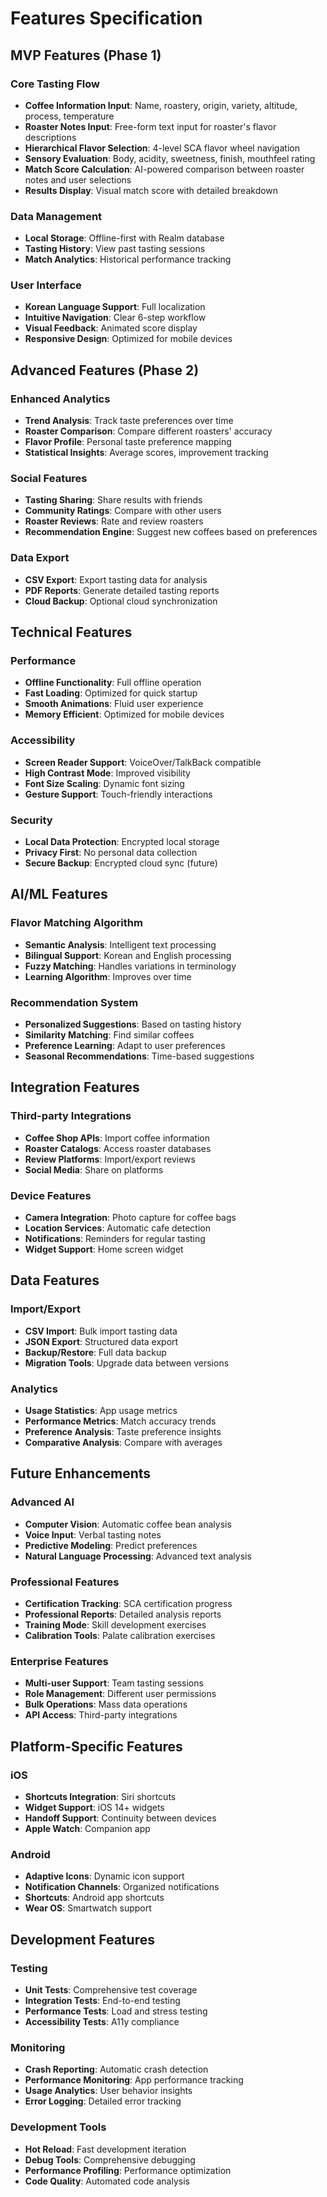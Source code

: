 # Features Specification

## MVP Features (Phase 1)

### Core Tasting Flow
- **Coffee Information Input**: Name, roastery, origin, variety, altitude, process, temperature
- **Roaster Notes Input**: Free-form text input for roaster's flavor descriptions
- **Hierarchical Flavor Selection**: 4-level SCA flavor wheel navigation
- **Sensory Evaluation**: Body, acidity, sweetness, finish, mouthfeel rating
- **Match Score Calculation**: AI-powered comparison between roaster notes and user selections
- **Results Display**: Visual match score with detailed breakdown

### Data Management
- **Local Storage**: Offline-first with Realm database
- **Tasting History**: View past tasting sessions
- **Match Analytics**: Historical performance tracking

### User Interface
- **Korean Language Support**: Full localization
- **Intuitive Navigation**: Clear 6-step workflow
- **Visual Feedback**: Animated score display
- **Responsive Design**: Optimized for mobile devices

## Advanced Features (Phase 2)

### Enhanced Analytics
- **Trend Analysis**: Track taste preferences over time
- **Roaster Comparison**: Compare different roasters' accuracy
- **Flavor Profile**: Personal taste preference mapping
- **Statistical Insights**: Average scores, improvement tracking

### Social Features
- **Tasting Sharing**: Share results with friends
- **Community Ratings**: Compare with other users
- **Roaster Reviews**: Rate and review roasters
- **Recommendation Engine**: Suggest new coffees based on preferences

### Data Export
- **CSV Export**: Export tasting data for analysis
- **PDF Reports**: Generate detailed tasting reports
- **Cloud Backup**: Optional cloud synchronization

## Technical Features

### Performance
- **Offline Functionality**: Full offline operation
- **Fast Loading**: Optimized for quick startup
- **Smooth Animations**: Fluid user experience
- **Memory Efficient**: Optimized for mobile devices

### Accessibility
- **Screen Reader Support**: VoiceOver/TalkBack compatible
- **High Contrast Mode**: Improved visibility
- **Font Size Scaling**: Dynamic font sizing
- **Gesture Support**: Touch-friendly interactions

### Security
- **Local Data Protection**: Encrypted local storage
- **Privacy First**: No personal data collection
- **Secure Backup**: Encrypted cloud sync (future)

## AI/ML Features

### Flavor Matching Algorithm
- **Semantic Analysis**: Intelligent text processing
- **Bilingual Support**: Korean and English processing
- **Fuzzy Matching**: Handles variations in terminology
- **Learning Algorithm**: Improves over time

### Recommendation System
- **Personalized Suggestions**: Based on tasting history
- **Similarity Matching**: Find similar coffees
- **Preference Learning**: Adapt to user preferences
- **Seasonal Recommendations**: Time-based suggestions

## Integration Features

### Third-party Integrations
- **Coffee Shop APIs**: Import coffee information
- **Roaster Catalogs**: Access roaster databases
- **Review Platforms**: Import/export reviews
- **Social Media**: Share on platforms

### Device Features
- **Camera Integration**: Photo capture for coffee bags
- **Location Services**: Automatic cafe detection
- **Notifications**: Reminders for regular tasting
- **Widget Support**: Home screen widget

## Data Features

### Import/Export
- **CSV Import**: Bulk import tasting data
- **JSON Export**: Structured data export
- **Backup/Restore**: Full data backup
- **Migration Tools**: Upgrade data between versions

### Analytics
- **Usage Statistics**: App usage metrics
- **Performance Metrics**: Match accuracy trends
- **Preference Analysis**: Taste preference insights
- **Comparative Analysis**: Compare with averages

## Future Enhancements

### Advanced AI
- **Computer Vision**: Automatic coffee bean analysis
- **Voice Input**: Verbal tasting notes
- **Predictive Modeling**: Predict preferences
- **Natural Language Processing**: Advanced text analysis

### Professional Features
- **Certification Tracking**: SCA certification progress
- **Professional Reports**: Detailed analysis reports
- **Training Mode**: Skill development exercises
- **Calibration Tools**: Palate calibration exercises

### Enterprise Features
- **Multi-user Support**: Team tasting sessions
- **Role Management**: Different user permissions
- **Bulk Operations**: Mass data operations
- **API Access**: Third-party integrations

## Platform-Specific Features

### iOS
- **Shortcuts Integration**: Siri shortcuts
- **Widget Support**: iOS 14+ widgets
- **Handoff Support**: Continuity between devices
- **Apple Watch**: Companion app

### Android
- **Adaptive Icons**: Dynamic icon support
- **Notification Channels**: Organized notifications
- **Shortcuts**: Android app shortcuts
- **Wear OS**: Smartwatch support

## Development Features

### Testing
- **Unit Tests**: Comprehensive test coverage
- **Integration Tests**: End-to-end testing
- **Performance Tests**: Load and stress testing
- **Accessibility Tests**: A11y compliance

### Monitoring
- **Crash Reporting**: Automatic crash detection
- **Performance Monitoring**: App performance tracking
- **Usage Analytics**: User behavior insights
- **Error Logging**: Detailed error tracking

### Development Tools
- **Hot Reload**: Fast development iteration
- **Debug Tools**: Comprehensive debugging
- **Performance Profiling**: Performance optimization
- **Code Quality**: Automated code analysis